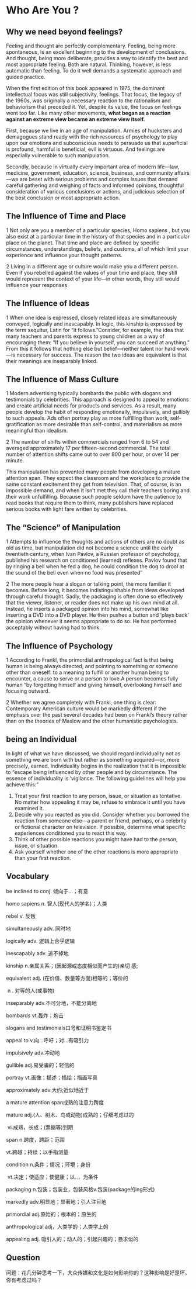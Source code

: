 # Who Are You ?

## **Why we need beyond feelings?**

Feeling and thought are perfectly complementary. Feeling, being more spontaneous, is an excellent beginning to the development of conclusions. And thought, being more deliberate, provides a way to identify the best and most appropriate feeling. Both are natural. Thinking, however, is less automatic than feeling. To do it well demands a systematic approach and guided practice.

When the first edition of this book appeared in 1975, the dominant intellectual focus was still subjectivity, feelings. That focus, the legacy of the 1960s, was originally a necessary reaction to the rationalism and behaviorism that preceded it. Yet, despite its value, the focus on feelings went too far. Like many other movements, **what began as a reaction against an extreme view became an extreme view itself.**

First, because we live in an age of manipulation. Armies of hucksters and demagogues stand ready with the rich resources of psychology to play upon our emotions and subconscious needs to persuade us that superficial is profound, harmful is beneficial, evil is virtuous. And feelings are especially vulnerable to such manipulation.

Secondly, because in virtually every important area of modern life—law, medicine, government, education, science, business, and community affairs—we are beset with serious problems and complex issues that demand careful gathering and weighing of facts and informed opinions, thoughtful consideration of various conclusions or actions, and judicious selection of the best conclusion or most appropriate action.

## The Influence of Time and Place

1 Not only are you a member of a particular species, Homo sapiens , but you also exist at a particular time in the history of that species and in a particular place on the planet. That time and place are defined by specific circumstances, understandings, beliefs, and customs, all of which limit your experience and influence your thought patterns.

2 Living in a different age or culture would make you a different person. Even if you rebelled against the values of your time and place, they still would represent the context of your life—in other words, they still would influence your responses

## The Influence of Ideas

1 When one idea is expressed, closely related ideas are simultaneously conveyed, logically and inescapably. In logic, this kinship is expressed by the term sequitur, Latin for “it follows.”Consider, for example, the idea that many teachers and parents express to young children as a way of encouraging them: “If you believe in yourself, you can succeed at anything.” From this it follows that nothing else but belief—neither talent nor hard work—is necessary for success. The reason the two ideas are equivalent is that their meanings are inseparably linked.

## The Influence of Mass Culture

1 Modern advertising typically bombards the public with slogans and testimonials by celebrities. This approach is designed to appeal to emotions and create artificial needs for products and services. As a result, many people develop the habit of responding emotionally, impulsively, and gullibly to such appeals. Ads often portray play as more fulfilling than work, self-gratification as more desirable than self-control, and materialism as more meaningful than idealism.

2 The number of shifts within commercials ranged from 6 to 54 and averaged approximately 17 per fifteen-second commercial. The total number of attention shifts came out to over 800 per hour, or over 14 per minute.

This manipulation has prevented many people from developing a mature attention span. They expect the classroom and the workplace to provide the same constant excitement they get from television. That, of course, is an impossible demand, and when it isn’t met they call their teachers boring and their work unfulfilling. Because such people seldom have the patience to read books that require them to think, many publishers have replaced serious books with light fare written by celebrities.

## The “Science” of Manipulation

1 Attempts to influence the thoughts and actions of others are no doubt as old as time, but manipulation did not become a science until the early twentieth century, when Ivan Pavlov, a Russian professor of psychology, published his research on conditioned (learned) reflexes. Pavlov found that by ringing a bell when he fed a dog, he could condition the dog to drool at the sound of the bell even when no food was presented”

2 The more people hear a slogan or talking point, the more familiar it becomes. Before long, it becomes indistinguishable from ideas developed through careful thought. Sadly, the packaging is often done so effectively that the viewer, listener, or reader does not make up his own mind at all. Instead, he inserts a packaged opinion into his mind, somewhat like inserting a DVD into a DVD player. He then pushes a button and ‘plays back’ the opinion whenever it seems appropriate to do so. He has performed acceptably without having had to think.

## The Influence of Psychology

1 According to Frankl, the primordial anthropological fact is that being human is being always directed, and pointing to something or someone other than oneself: to a meaning to fulfill or another human being to encounter, a cause to serve or a person to love.A person becomes fully human “by forgetting himself and giving himself, overlooking himself and focusing outward.

2  Whether we agree completely with Frankl, one thing is clear: Contemporary American culture would be markedly different if the emphasis over the past several decades had been on Frankl’s theory rather than on the theories of Maslow and the other humanistic psychologists.

## being an Individual

In light of what we have discussed, we should regard individuality not as something we are born with but rather as something acquired—or, more precisely, earned. Individuality begins in the realization that it is impossible to “escape being influenced by other people and by circumstance. The essence of individuality is ‘vigilance. The following guidelines will help you achieve this:”



1. Treat your first reaction to any person, issue, or situation as tentative. No matter how appealing it may be, refuse to embrace it until you have examined it.
2. Decide why you reacted as you did. Consider whether you borrowed the reaction from someone else—a parent or friend, perhaps, or a celebrity or fictional character on television. If possible, determine what specific experiences conditioned you to react this way.
3. Think of other possible reactions you might have had to the person, issue, or situation.
4. Ask yourself whether one of the other reactions is more appropriate than your first reaction.


## Vocabulary

be inclined to    conj.  倾向于...；有意

homo sapiens    n.     智人(现代人的学名)；人类

rebel     v.     反叛

simultaneously  adv.     同时地

logically      adv.      逻辑上合乎逻辑

inescapably    adv.     逃不掉地

kinship n.亲属关系；(因起源或态度相似而产生的)亲切 感;

equivalent   adj.  (在价值、数量等方面)相等的；等价的 

​                     n .  对等的人(或事物)

inseparably adv.不可分地，不能分离地

bombards vt.轰炸；炮击

slogans and testimonials口号和证明书鉴定书

appeal to  v.向...呼吁；对...有吸引力

impulsively adv.冲动地

gullible adj.易受骗的；轻信的

portray vt.画像；描述；描绘；描画写真

approximately adv.大约;近似地近于

 a mature attention span成熟的注意力跨度

mature adj.(人、树木、鸟或动物)成熟的；仔细考虑过的

​           vi.成熟，长成；(票据等)到期

span n.跨度，跨距；范围

vt.跨越；持续；以手指测量

condition n.条件；情况；环境；身份

​               vt.决定；使适应；使健康；以..，为条件

packaging n.包装；包装业，包装风格v.包装(package的ing形式)

markedly adv.明显地；显著地；引人注目地

primordial adj.原始的；根本的；原生的

anthropological adj，人类学的；人类学上的

appealing adj. 吸引人的；动人的；引起兴趣的；恳求似的

## Question

问题：花几分钟思考一下，大众传媒和文化是如何影响你的？这种影响是好是坏，你有考虑过吗？
